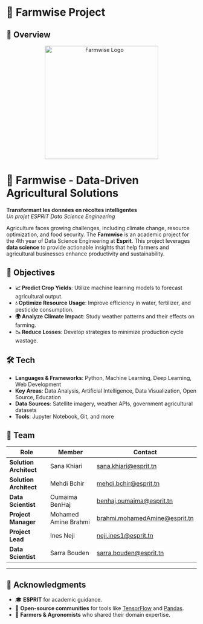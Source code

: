 # 🌾 Farmwise  Project  

## 📌 Overview  
<p align="center">
  <img src="https://i.ibb.co/G4GzKFxR/logo.png" alt="Farmwise Logo" width="300">
</p>

# 🌾 Farmwise - Data-Driven Agricultural Solutions

**Transformant les données en récoltes intelligentes**  
*Un projet ESPRIT Data Science Engineering*


Agriculture faces growing challenges, including climate change, resource optimization, and food security. The **Farmwise** is an academic project for the 4th year of Data Science Engineering at **Esprit**. This project leverages **data science** to provide actionable insights that help farmers and agricultural businesses enhance productivity and sustainability.  

## 🎯 Objectives  
- **📈 Predict Crop Yields**: Utilize machine learning models to forecast agricultural output.  
- **💧 Optimize Resource Usage**: Improve efficiency in water, fertilizer, and pesticide consumption.  
- **🌍 Analyze Climate Impact**: Study weather patterns and their effects on farming.  
- **📉 Reduce Losses**: Develop strategies to minimize production cycle wastage.  

## 🛠️ Tech  
- **Languages & Frameworks**: Python, Machine Learning, Deep Learning, Web Development  
- **Key Areas**: Data Analysis, Artificial Intelligence, Data Visualization, Open Source, Education  
- **Data Sources**: Satellite imagery, weather APIs, government agricultural datasets  
- **Tools**: Jupyter Notebook, Git, and more  

## 🌱 Team  

| Role               | Member               | Contact                              |
|--------------------|----------------------|--------------------------------------|
| **Solution Architect**   | Sana Khiari          | [sana.khiari@esprit.tn](mailto:sana.khiari@esprit.tn) |
| **Solution Architect**    | Mehdi Bchir          | [mehdi.bchir@esprit.tn](mailto:mehdi.bchir@esprit.tn) |
| **Data Scientist**   | Oumaima BenHaj      | [benhaj.oumaima@esprit.tn](mailto:benhaj.oumaima@esprit.tn) |
| **Project Manager**    | Mohamed Amine Brahmi | [brahmi.mohamedAmine@esprit.tn](mailto:brahmi.mohamedAmine@esprit.tn) |
| **Project Lead**  | Ines Neji            | [neji.ines1@esprit.tn](mailto:neji.ines1@esprit.tn) |
| **Data Scientist**  | Sarra Bouden         | [sarra.bouden@esprit.tn](mailto:sarra.bouden@esprit.tn) |
---

## 🙌 Acknowledgments  

- 🎓 **ESPRIT** for academic guidance.  
- 🔧 **Open-source communities** for tools like [TensorFlow](https://www.tensorflow.org/) and [Pandas](https://pandas.pydata.org/).  
- 🌱 **Farmers & Agronomists** who shared their domain expertise.  


